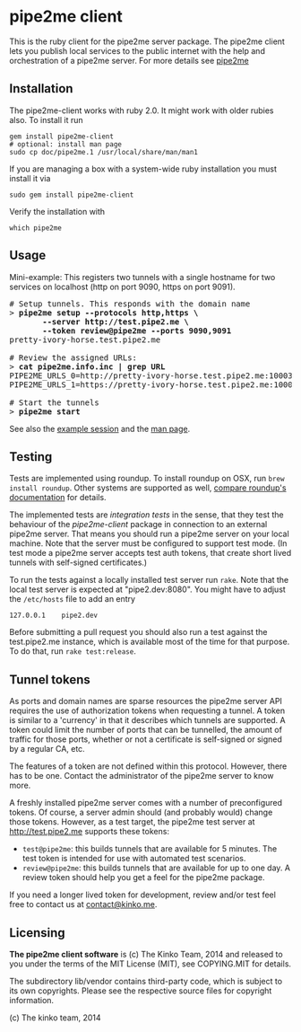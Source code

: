 # pipe2me client

This is the ruby client for the pipe2me server package.
The pipe2me client lets you publish local services to the public internet
with the help and orchestration of a pipe2me server. For more details
see [pipe2me](https://github.com/kinkome/pipe2me)

## Installation

The pipe2me-client works with ruby 2.0. It might work with older rubies also.
To install it run

    gem install pipe2me-client
    # optional: install man page
    sudo cp doc/pipe2me.1 /usr/local/share/man/man1

If you are managing a box with a system-wide ruby installation you must install
it via

    sudo gem install pipe2me-client

Verify the installation with

    which pipe2me

## Usage

Mini-example: This registers two tunnels with a single hostname for
two services on localhost (http on port 9090, https on port 9091).

<pre>
# Setup tunnels. This responds with the domain name
&gt; <b>pipe2me setup --protocols http,https \
       --server http://test.pipe2.me \
       --token review@pipe2me --ports 9090,9091</b>
pretty-ivory-horse.test.pipe2.me

# Review the assigned URLs:
&gt; <b>cat pipe2me.info.inc | grep URL</b>
PIPE2ME_URLS_0=http://pretty-ivory-horse.test.pipe2.me:10003
PIPE2ME_URLS_1=https://pretty-ivory-horse.test.pipe2.me:10004

# Start the tunnels
&gt; <b>pipe2me start</b>
</pre>

See also the [example session](http://test.pipe2.me/example_session.html)
and the [man page](http://test.pipe2.me/pipe2me.1.html).

## Testing

Tests are implemented using roundup.
To install roundup on OSX, run `brew install roundup`. Other systems are
supported as well, [compare roundup's documentation](https://github.com/bmizerany/roundup/blob/master/INSTALLING#files)
for details.

The implemented tests are *integration tests* in the sense, that they test the
behaviour of the *pipe2me-client* package in connection to an external pipe2me
server. That means you should run a pipe2me server on your local machine. Note
that the server must be configured to support test mode. (In test mode a pipe2me
server accepts test auth tokens, that create short lived tunnels
with self-signed certificates.)

To run the tests against a locally installed test server run `rake`. Note that
the local test server is expected at "pipe2.dev:8080". You might have to adjust
the `/etc/hosts` file to add an entry

    127.0.0.1    pipe2.dev

Before submitting a pull request you should also run a test against the
test.pipe2.me instance, which is available most of the time for that purpose.
To do that, run `rake test:release`.

## Tunnel tokens

As ports and domain names are sparse resources the pipe2me server API
requires the use of authorization tokens when requesting a tunnel. A
token is similar to a 'currency' in that it describes which tunnels are
supported. A token could limit the number of ports that can be tunnelled,
the amount of traffic for those ports, whether or not a certificate is
self-signed or signed by a regular CA, etc.


The features of a token are not defined within this protocol. However,
there has to be one. Contact the administrator of the pipe2me server
to know more.

A freshly installed pipe2me server comes with a number of preconfigured tokens.
Of course, a server admin should (and probably would) change those tokens.
However, as a test target, the pipe2me test server at http://test.pipe2.me
supports these tokens:

- `test@pipe2me`: this builds tunnels that are available for 5 minutes.
  The test token is intended for use with automated test scenarios.
- `review@pipe2me`: this builds tunnels that are available for up to
  one day. A review token should help you get a feel for the pipe2me
  package.

If you need a longer lived token for development, review and/or test
feel free to contact us at contact@kinko.me.

## Licensing

**The pipe2me client software** is (c) The Kinko Team, 2014 and released to you
under the terms of the MIT License (MIT), see COPYING.MIT for details.

The subdirectory lib/vendor contains third-party code, which is subject to its own copyrights.
Please see the respective source files for copyright information.

(c) The kinko team, 2014
